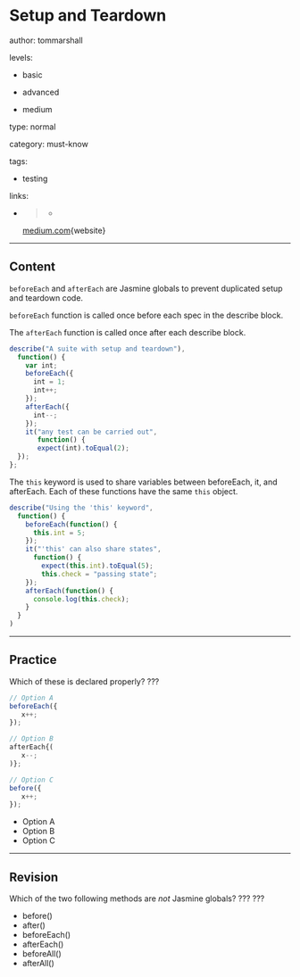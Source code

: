 # Setup and Teardown
author: tommarshall

levels:

  - basic

  - advanced

  - medium

type: normal

category: must-know

tags:

  - testing

links:

  - >-
    [medium.com](https://medium.com/angularjs-meetup-south-london/angular-unit-testing-with-jasmine-24795a44998e#.pvhiw0667){website}

---
## Content

`beforeEach` and `afterEach` are Jasmine globals to prevent duplicated setup and teardown code. 

`beforeEach` function is called once before each spec in the describe block.

 The `afterEach` function is called once after each describe block. 

```javascript
describe("A suite with setup and teardown"),
  function() {
    var int;
    beforeEach({
      int = 1;
      int++;
    });
    afterEach({
      int--;  
    });
    it("any test can be carried out",
       function() {
       expect(int).toEqual(2);
  });
};
```

The `this` keyword is used to share variables between beforeEach, it, and afterEach. Each of these functions have the same `this` object.

```javascript
describe("Using the 'this' keyword",
  function() {
    beforeEach(function() {
      this.int = 5;
    });
    it("'this' can also share states",
      function() {
        expect(this.int).toEqual(5);
        this.check = "passing state";
    });
    afterEach(function() {
      console.log(this.check);
    }
  }
)
```

---
## Practice

Which of these is declared properly? ???

```javascript
// Option A
beforeEach({
   x++;
});

// Option B
afterEach{(
   x--;
)};

// Option C
before({
   x++;
});
```

* Option A
* Option B
* Option C

---
## Revision

Which of the two following methods are *not* Jasmine globals? ??? ???
* before()
* after()
* beforeEach()
* afterEach()
* beforeAll()
* afterAll()
